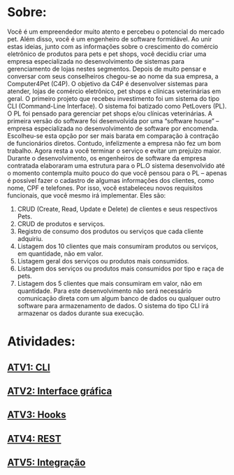 # Sobre:
Você é um empreendedor muito atento e percebeu o potencial do mercado pet. Além disso, você é um engenheiro de software formidável. Ao unir estas ideias, junto com as informações sobre o crescimento do comércio eletrônico de produtos para pets e pet shops, você decidiu criar uma empresa especializada no desenvolvimento de sistemas para gerenciamento de lojas nestes segmentos. Depois de muito pensar e conversar com seus conselheiros chegou-se ao nome da sua empresa, a Computer4Pet (C4P). O objetivo da C4P é desenvolver sistemas para atender, lojas de comércio eletrônico, pet shops e clínicas veterinárias em geral. O primeiro projeto que recebeu investimento foi um sistema do tipo CLI (Command-Line Interface). O sistema foi batizado como PetLovers (PL). O PL foi pensado para gerenciar pet shops e/ou clínicas veterinárias. A primeira versão do software foi desenvolvida por uma “software house” – empresa especializada no desenvolvimento de software por encomenda. Escolheu-se esta opção por ser mais barata em comparação à contração de funcionários diretos. Contudo, infelizmente a empresa não fez um bom trabalho. Agora resta a você terminar o serviço e evitar um prejuízo maior. Durante o desenvolvimento, os engenheiros de software da empresa contratada elaboraram uma estrutura para o PL.O sistema desenvolvido até o momento contempla muito pouco do que você pensou para o PL – apenas é possível fazer o cadastro de algumas informações dos clientes, como nome, CPF e telefones. Por isso, você estabeleceu novos requisitos funcionais, que você mesmo irá implementar. Eles são: 
1. CRUD (Create, Read, Update e Delete) de clientes e seus respectivos Pets. 
2. CRUD de produtos e serviços. 
3. Registro de consumo dos produtos ou serviços que cada cliente adquiriu. 
4. Listagem dos 10 clientes que mais consumiram produtos ou serviços, em quantidade, não em valor. 
5. Listagem geral dos serviços ou produtos mais consumidos. 
6. Listagem dos serviços ou produtos mais consumidos por tipo e raça de pets. 
7. Listagem dos 5 clientes que mais consumiram em valor, não em quantidade.
Para este desenvolvimento não será necessário comunicação direta com um algum banco de dados ou qualquer outro software para armazenamento de dados. O sistema do tipo CLI irá armazenar os dados durante sua execução.

# Atividades:
## <a href='https://github.com/GaSiqueira/Atividades-TP-2023/tree/Atv1'>**ATV1: CLI**</a>
## <a href='https://github.com/GaSiqueira/Atividades-TP-2023/tree/Atv2'>**ATV2: Interface gráfica**</a>
## <a href='https://github.com/GaSiqueira/Atividades-TP-2023/tree/Atv3'>**ATV3: Hooks**</a>
## <a href='https://github.com/GaSiqueira/Atividades-TP-2023/tree/Atv4'>**ATV4: REST**</a>
## <a href='https://github.com/GaSiqueira/Atividades-TP-2023/tree/Atv5'>**ATV5: Integração**</a>
